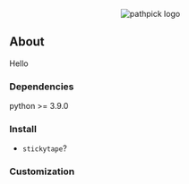 <!-- https://user-images.githubusercontent.com/85039141/147000426-4fc14df8-5faa-497d-82bf-9e9de83c9b72.png -->
<p align="center">
  <img
       title="pathpick logo"
       alt="pathpick logo"
       src="https://user-images.githubusercontent.com/85039141/147003874-e254018a-e1d6-48e6-9fce-c168764bc426.png"
  >
</p>

## About
Hello

### Dependencies
python >= 3.9.0

### Install
- `stickytape`?

### Customization
